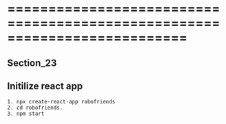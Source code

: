 # ==========================================================================
## Section_23

## Initilize react app
    1. npx create-react-app robofriends
    2. cd robofriends.
    3. npm start


